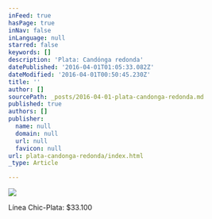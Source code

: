 ```yaml
---
inFeed: true
hasPage: true
inNav: false
inLanguage: null
starred: false
keywords: []
description: 'Plata: Candónga redonda'
datePublished: '2016-04-01T01:05:33.082Z'
dateModified: '2016-04-01T00:50:45.230Z'
title: ''
author: []
sourcePath: _posts/2016-04-01-plata-candonga-redonda.md
published: true
authors: []
publisher:
  name: null
  domain: null
  url: null
  favicon: null
url: plata-candonga-redonda/index.html
_type: Article

---
```

![](https://the-grid-user-content.s3-us-west-2.amazonaws.com/e651b0ef-d6c5-4150-a5f4-0f087df4b95e.png)

Línea Chic-Plata: $33.100